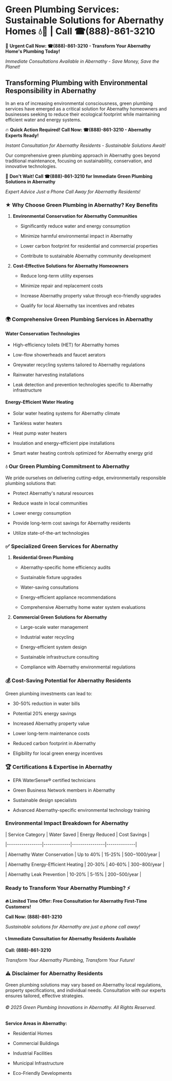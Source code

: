 # Green Plumbing Services: Sustainable Solutions for Abernathy Homes 💧🌿 | Call ☎(888)-861-3210

🚨 **Urgent Call Now: ☎(888)-861-3210 - Transform Your Abernathy Home's Plumbing Today!**
*Immediate Consultations Available in Abernathy - Save Money, Save the Planet!*

## Transforming Plumbing with Environmental Responsibility in Abernathy

In an era of increasing environmental consciousness, green plumbing services have emerged as a critical solution for Abernathy homeowners and businesses seeking to reduce their ecological footprint while maintaining efficient water and energy systems. 

🔥 **Quick Action Required! Call Now: ☎(888)-861-3210 - Abernathy Experts Ready!**
*Instant Consultation for Abernathy Residents - Sustainable Solutions Await!*

Our comprehensive green plumbing approach in Abernathy goes beyond traditional maintenance, focusing on sustainability, conservation, and innovative technologies.

🚨 **Don't Wait! Call ☎(888)-861-3210 for Immediate Green Plumbing Solutions in Abernathy**
*Expert Advice Just a Phone Call Away for Abernathy Residents!*

### ★ Why Choose Green Plumbing in Abernathy? Key Benefits

1. **Environmental Conservation for Abernathy Communities** 
   - Significantly reduce water and energy consumption
   - Minimize harmful environmental impact in Abernathy
   - Lower carbon footprint for residential and commercial properties
   - Contribute to sustainable Abernathy community development

2. **Cost-Effective Solutions for Abernathy Homeowners** 
   - Reduce long-term utility expenses
   - Minimize repair and replacement costs
   - Increase Abernathy property value through eco-friendly upgrades
   - Qualify for local Abernathy tax incentives and rebates

### 🌍 Comprehensive Green Plumbing Services in Abernathy

#### Water Conservation Technologies
- High-efficiency toilets (HET) for Abernathy homes
- Low-flow showerheads and faucet aerators
- Greywater recycling systems tailored to Abernathy regulations
- Rainwater harvesting installations
- Leak detection and prevention technologies specific to Abernathy infrastructure

#### Energy-Efficient Water Heating
- Solar water heating systems for Abernathy climate
- Tankless water heaters
- Heat pump water heaters
- Insulation and energy-efficient pipe installations
- Smart water heating controls optimized for Abernathy energy grid

### 💧 Our Green Plumbing Commitment to Abernathy

We pride ourselves on delivering cutting-edge, environmentally responsible plumbing solutions that:
- Protect Abernathy's natural resources
- Reduce waste in local communities
- Lower energy consumption
- Provide long-term cost savings for Abernathy residents
- Utilize state-of-the-art technologies

### ✅ Specialized Green Services for Abernathy

1. **Residential Green Plumbing**
   - Abernathy-specific home efficiency audits
   - Sustainable fixture upgrades
   - Water-saving consultations
   - Energy-efficient appliance recommendations
   - Comprehensive Abernathy home water system evaluations

2. **Commercial Green Solutions for Abernathy**
   - Large-scale water management
   - Industrial water recycling
   - Energy-efficient system design
   - Sustainable infrastructure consulting
   - Compliance with Abernathy environmental regulations

### 💰 Cost-Saving Potential for Abernathy Residents

Green plumbing investments can lead to:
- 30-50% reduction in water bills
- Potential 20% energy savings
- Increased Abernathy property value
- Lower long-term maintenance costs
- Reduced carbon footprint in Abernathy
- Eligibility for local green energy incentives

### 🏆 Certifications & Expertise in Abernathy

- EPA WaterSense® certified technicians
- Green Business Network members in Abernathy
- Sustainable design specialists
- Advanced Abernathy-specific environmental technology training

### Environmental Impact Breakdown for Abernathy

| Service Category | Water Saved | Energy Reduced | Cost Savings |
|-----------------|-------------|----------------|--------------|
| Abernathy Water Conservation | Up to 40% | 15-25% | $500-$1000/year |
| Abernathy Energy-Efficient Heating | 20-30% | 40-60% | $300-$800/year |
| Abernathy Leak Prevention | 10-20% | 5-15% | $200-$500/year |

### Ready to Transform Your Abernathy Plumbing? ⚡

**🔥 Limited Time Offer: Free Consultation for Abernathy First-Time Customers!**

**Call Now: (888)-861-3210**
*Sustainable solutions for Abernathy are just a phone call away!*

#### 📞 Immediate Consultation for Abernathy Residents Available

**Call: (888)-861-3210**
*Transform Your Abernathy Plumbing, Transform Your Future!*

### ⚠️ Disclaimer for Abernathy Residents

Green plumbing solutions may vary based on Abernathy local regulations, property specifications, and individual needs. Consultation with our experts ensures tailored, effective strategies.

###### © 2025 Green Plumbing Innovations in Abernathy. All Rights Reserved.

**Service Areas in Abernathy:** 
- Residential Homes
- Commercial Buildings
- Industrial Facilities
- Municipal Infrastructure
- Eco-Friendly Developments